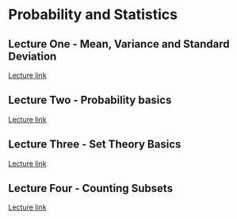 # Probability and Statistics

## Lecture One - Mean, Variance and Standard Deviation

[Lecture link](https://www.youtube.com/watch?v=10_MMZs88qQ)

## Lecture Two - Probability basics

[Lecture link](https://www.youtube.com/watch?v=m2jknBucLaM)

## Lecture Three - Set Theory Basics

[Lecture link](https://www.youtube.com/watch?v=MMReOKfJHVU)

## Lecture Four - Counting Subsets 

[Lecture link](https://www.youtube.com/watch?v=qCwnO6mycvk)
